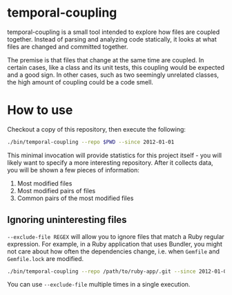 # temporal-coupling

temporal-coupling is a small tool intended to explore how files are
coupled together. Instead of parsing and analyzing code statically,
it looks at what files are changed and committed together.

The premise is that files that change at the same time are coupled. In
certain cases, like a class and its unit tests, this coupling would
be expected and a good sign. In other cases, such as two seemingly
unrelated classes, the high amount of coupling could be a code smell.

# How to use

Checkout a copy of this repository, then execute the following:

```bash
./bin/temporal-coupling --repo $PWD --since 2012-01-01
```

This minimal invocation will provide statistics for this project
itself - you will likely want to specify a more interesting
repository. After it collects data, you will be shown a few pieces of
information:

1. Most modified files
2. Most modified pairs of files
3. Common pairs of the most modified files

## Ignoring uninteresting files

`--exclude-file REGEX` will allow you to ignore files that match a
Ruby regular expression. For example, in a Ruby application that uses
Bundler, you might not care about how often the dependencies change,
i.e. when `Gemfile` and `Gemfile.lock` are modified.

```bash
./bin/temporal-coupling --repo /path/to/ruby-app/.git --since 2012-01-01 --exclude-file '^Gemfile'
```

You can use `--exclude-file` multiple times in a single execution.

